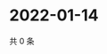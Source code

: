 # 2022-01-14

共 0 条

<!-- BEGIN WEIBO -->
<!-- 最后更新时间 Fri Jan 14 2022 22:00:34 GMT+0800 (China Standard Time) -->

<!-- END WEIBO -->
